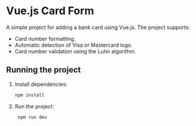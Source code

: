 # Vue.js Card Form

A simple project for adding a bank card using Vue.js. The project supports:
- Card number formatting.
- Automatic detection of Visa or Mastercard logo.
- Card number validation using the Luhn algorithm.

## Running the project

1. Install dependencies:
   ```bash
   npm install
   ```
   
2. Run the project:
   ```bash
    npm run dev
    ```